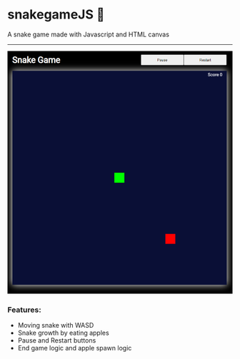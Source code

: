 # snakegameJS :snake:
A snake game made with Javascript and HTML canvas

- - - -

![Snake Game Picture](snakeGamepic.PNG)

### Features:

* Moving snake with WASD
* Snake growth by eating apples
* Pause and Restart buttons
* End game logic and apple spawn logic
